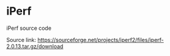 # iPerf
iPerf source code

Source link: https://sourceforge.net/projects/iperf2/files/iperf-2.0.13.tar.gz/download
